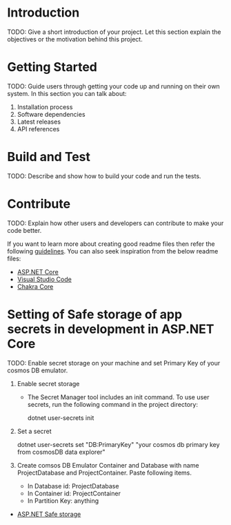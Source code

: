 # Introduction

TODO: Give a short introduction of your project. Let this section explain the objectives or the motivation behind this project.

# Getting Started

TODO: Guide users through getting your code up and running on their own system. In this section you can talk about:

1. Installation process
2. Software dependencies
3. Latest releases
4. API references

# Build and Test

TODO: Describe and show how to build your code and run the tests.

# Contribute

TODO: Explain how other users and developers can contribute to make your code better.

If you want to learn more about creating good readme files then refer the following [guidelines](https://docs.microsoft.com/en-us/azure/devops/repos/git/create-a-readme?view=azure-devops). You can also seek inspiration from the below readme files:

- [ASP.NET Core](https://github.com/aspnet/Home)
- [Visual Studio Code](https://github.com/Microsoft/vscode)
- [Chakra Core](https://github.com/Microsoft/ChakraCore)

# Setting of Safe storage of app secrets in development in ASP.NET Core

TODO: Enable secret storage on your machine and set Primary Key of your cosmos DB emulator.

1. Enable secret storage

   - The Secret Manager tool includes an init command. To use user secrets, run the following command in the project directory:

     dotnet user-secrets init

2. Set a secret

   dotnet user-secrets set "DB:PrimaryKey" "your cosmos db primary key from cosmosDB data explorer"

3. Create comsos DB Emulator Container and Database with name ProjectDatabase and ProjectContainer. Paste following items.
   - In Database id: ProjectDatabase
   - In Container id: ProjectContainer
   - In Partition Key: anything

- [ASP.NET Safe storage](https://learn.microsoft.com/en-us/aspnet/core/security/app-secrets?view=aspnetcore-7.0&tabs=windows)
